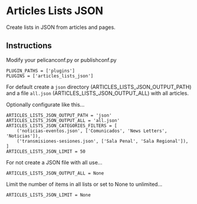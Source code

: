 Articles Lists JSON
===================

Create lists in JSON from articles and pages.

## Instructions

Modify your pelicanconf.py or publishconf.py

    PLUGIN_PATHS = ['plugins']
    PLUGINS = ['articles_lists_json']

For default create a `json` directory (ARTICLES_LISTS_JSON_OUTPUT_PATH) and a file `all.json` (ARTICLES_LISTS_JSON_OUTPUT_ALL) with all articles.

Optionally configurate like this...

    ARTICLES_LISTS_JSON_OUTPUT_PATH = 'json'
    ARTICLES_LISTS_JSON_OUTPUT_ALL = 'all.json'
    ARTICLES_LISTS_JSON_CATEGORIES_FILTERS = [
        ('noticias-eventos.json', ['Comunicados', 'News Letters', 'Noticias']),
        ('transmisiones-sesiones.json', ['Sala Penal', 'Sala Regional']),
    ]
    ARTICLES_LISTS_JSON_LIMIT = 50

For not create a JSON file with all use...

    ARTICLES_LISTS_JSON_OUTPUT_ALL = None

Limit the number of items in all lists or set to None to unlimited...

    ARTICLES_LISTS_JSON_LIMIT = None
